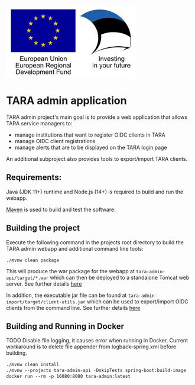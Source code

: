 <img src="doc/img/eu_regional_development_fund_horizontal.jpg" width="350" height="200">

# TARA admin application

TARA admin project's main goal is to provide a web application that allows TARA service managers to:
* manage institutions that want to register OIDC clients in TARA
* manage OIDC client registrations
* manage alerts that are to be displayed on the TARA login page

An additional subproject also provides tools to export/import TARA clients. 


## Requirements:

Java (JDK 11+) runtime and Node.js (14+) is required to build and run the webapp.

[Maven](https://maven.apache.org/) is used to build and test the software.

## Building the project

Execute the following command in the projects root directory to build the TARA admin webapp and additional command line tools:

```shell
./mvnw clean package
```

This will produce the war package for the webapp at `tara-admin-api/target/*.war` which can then be deployed to a standalone Tomcat web server. See further details [here](tara-admin-api/README.md)

In addition, the executable jar file can be found at `tara-admin-import/target/client-utils.jar` which can be used to export/import OIDC clients from the command line. See further details [here](tara-admin-import/README.md)

## Building and Running in Docker

TODO Disable file logging, it causes error when running in Docker. Current workaround is to delete file appender from
logback-spring.xml before building.

```shell
./mvnw clean install
./mvnw --projects tara-admin-api -DskipTests spring-boot:build-image
docker run --rm -p 16080:8080 tara-admin:latest
```
